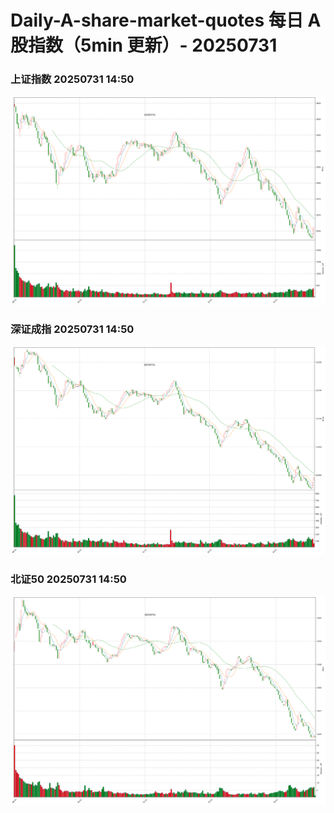 
# Daily-A-share-market-quotes 每日 A 股指数（5min 更新）- 20250731

### 上证指数 20250731 14:50
![](./fig/2025/7/20250731-sh000001.png)

### 深证成指 20250731 14:50
![](./fig/2025/7/20250731-sz399001.png)

### 北证50 20250731 14:50
![](./fig/2025/7/20250731-bj899050.png)
